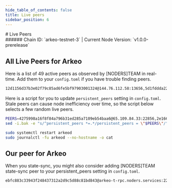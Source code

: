 ```yaml
---
hide_table_of_contents: false
title: Live peers
sidebar_position: 6
---
```


<div class="h1-with-icon icon-arkeo">
# Live Peers
</div>
###### Chain ID: `arkeo-testnet-3` | Current Node Version: `v1.0.0-prerelease`

## All Live Peers for Arkeo
Here is a list of 49 active peers as observed by [NODERS]TEAM in real-time. Add them to your `config.toml` if you have trouble finding peers.

```bash
12d1156d37b3e02f79c85ad6fe5bf97903001324@144.76.112.58:13656,5d1fddda223d2a5a215a403f7d581b72e2839f06@152.53.125.167:25656,efc5593c0a39c14365fa8a1d6fa9366047ac21d7@62.169.17.140:55656,1b920199be5b1d8f7e9fd8118f41c71b5dd4cf0a@195.3.223.78:55656,5a96cb060b9f2b951741e87faa4abc340c43b80a@65.109.92.163:4020,81bf9e7272961510e36213466e2f1df565a92e72@89.58.13.159:28656,2cab519022ff8f791b70be7310efefb0fce52f63@2001:26656,d042526ceabfee753971c954287fc3cc1534c327@161.97.121.198:26656,294948409ba34f3cddec95b63fc0e58eaef3bf7f@65.108.232.168:48656,8c2d799bcc4fbf44ef34bbd2631db5c3f4619e41@213.239.207.175:60656,6610af0d76fda15346ac89a60161971931e5c7f8@94.130.164.82:22856,893a44b8501faa22fbe2f4d61c6586f231bd1638@65.109.28.177:33656,2c09e0c11d99eb189b5134dd85f035959acbdd26@158.220.108.120:14056,709ae59c5e9098aeacf333e1ccbaf2827e07fd8d@65.109.23.114:22856,1c232d83ec44fc51da622c324903a5b1c32f31c7@130.255.170.126:46656,ba5e69bf31c601e91be3b876b3db29eb406cbfd9@2a01:42656,60a1b4f4fe0fc0dbd84e65999c24d56ec3f7d172@2a01:24656,bf8b66267e3e1e7ac89c391658522e0a4f0dc161@5.161.70.240:14056,4b86b88dc68371d733d91ca411dfe4fa03ccbd00@158.220.108.184:14056,b40de58ac548aeb41e37b39b0db4f339b303cd7f@88.99.137.138:21656,91275d44f34cc826d7b3fda52e00ce3c5bbead99@5.83.152.172:26656,45fd8c1219d19e941ec5bccab05b3b5f07a60b27@65.109.32.148:26136,fd1f96034775faa95ce716dc419a548e65a5ae56@65.108.206.118:36656,69f41cf2f8bc7a77f7861b23d4f45f8c9e6c2796@85.10.201.125:60856,283d91286d464a84081cd947bc8b2adc82503963@158.220.108.166:14056,42f150b90e872064cb9aaf9ce34f6fe1adf11b6b@89.58.19.231:26756,1c88bcab0f6e4b3cdfa5f9c720209bed34ad6466@2a01:11656,0dc756d145cf5cff5668c36c98cc1667351198ba@2a01:22856,9303492b25e253f1ae2b145c91c23893d7e74029@94.136.189.74:26656,4275998a16f8f84a796b31ed285a7109eb54baa6@65.109.84.33:22856,d579b42752617069d97c26722c0b44e3ec011e8a@65.109.92.241:10356,5136d217f34aeda8b020f8a7fbfe9cf0fb041194@94.76.223.124:26656,e3cc067e9d837d2a84ef171cdce1d6a83818d51f@15.204.96.26:36656,331bc7f589281feb335725964e979ea31841a807@213.239.194.132:15756,2e16695859392ac1be24b3225fc270875a78d6e8@2a01:26656,4b7bf858df7d9db3ab33ae0fa0bf2c0e28384892@81.0.247.163:15756,f59f0cc9c7eeb3009bfcfd6bcb981f54d6ac2a25@202.61.201.53:26756,cc2d620edfb26ff51f2a8c5c660ac50518d2f565@149.50.116.91:55656,47cf665905f8b444d080ea1b2ae98e89a28e4bbf@135.181.59.175:55656,875ab84707649db31d7c39977fba355b22ec835f@185.16.39.125:28656,9acdc6977fe1f8fdaacc46bcc13a72371f24b437@65.108.71.92:55926,0909dbada3305d135e4b86775a7c39b5578e5978@65.108.111.236:55926,17579e6ebb4cd2702f8e73c2f6591c63aabeaf26@135.125.97.162:22856,bc8e66ad56581343fe6cab27ae989d330f46f3f7@37.27.52.25:36656,86a22aef01672e8f255bb06c945b44b2484097cf@2a01:14056,4daa32def4f99706f5e621250096be65af1ccdf3@2a01:22856,1f8aa83298752a5a1aa714e78a1674b516e8bd8b@217.182.23.122:51256,57b1807f4f64c6ce75c44dbc330fd7f990e2d73a@154.26.159.159:26656,87b71852620c9e06cf3b426e03fcb77d145c0256@51.75.16.217:22856
```

Here is a script for you to update `persistent_peers` setting in `config.toml`. Stale peers can cause node inefficiency over time, so the script below selects a few random live peers.

```bash
PEERS=4275998a16f8f84a796b31ed285a7109eb54baa6@65.109.84.33:22856,2e16695859392ac1be24b3225fc270875a78d6e8@2a01:26656,1c232d83ec44fc51da622c324903a5b1c32f31c7@130.255.170.126:46656,91275d44f34cc826d7b3fda52e00ce3c5bbead99@5.83.152.172:26656,4b7bf858df7d9db3ab33ae0fa0bf2c0e28384892@81.0.247.163:15756
sed -i.bak -e "s/^persistent_peers *=.*/persistent_peers = \"$PEERS\"/" ~/.arkeo/config/config.toml

sudo systemctl restart arkeod
sudo journalctl -fu arkeod --no-hostname -o cat
```

## Our peer for Arkeo
When you state-sync, you might also consider adding [NODERS]TEAM state-sync peer to your persistent_peers setting in `config.toml`.

```bash
ebfc883c33943f248437312a2d9c5d88c81bd843@arkeo-t-rpc.noders.services:22856
```